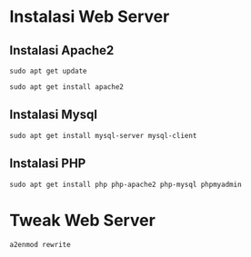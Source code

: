 # Instalasi Web Server

## Instalasi Apache2
```
sudo apt get update
```
```
sudo apt get install apache2
```

## Instalasi Mysql
```
sudo apt get install mysql-server mysql-client
```

## Instalasi PHP
```
sudo apt get install php php-apache2 php-mysql phpmyadmin
```

# Tweak Web Server
```
a2enmod rewrite
```
